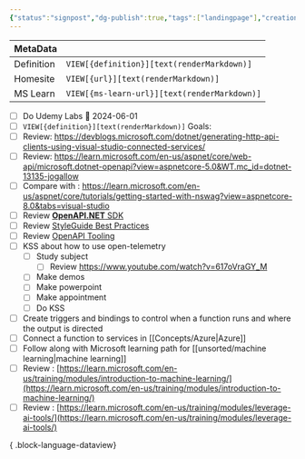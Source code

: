 ```yaml
---
{"status":"signpost","dg-publish":true,"tags":["landingpage"],"creation_date":"2024-05-04 14:43","definition":"Simple view of all open tasks","ms-learn-url":"undefined","url":"undefined","permalink":"/mo-cs/task-management/","dgPassFrontmatter":true}
---
```


| MetaData   |                                              |
| ---------- | -------------------------------------------- |
| Definition | `VIEW[{definition}][text(renderMarkdown)]`   |
| Homesite   | `VIEW[{url}][text(renderMarkdown)]`          |
| MS Learn   | `VIEW[{ms-learn-url}][text(renderMarkdown)]` |
- [ ] Do Udemy Labs 📅 2024-06-01
- [ ] `VIEW[{definition}][text(renderMarkdown)]` Goals:
- [ ] Review: https://devblogs.microsoft.com/dotnet/generating-http-api-clients-using-visual-studio-connected-services/
- [ ] Review: https://learn.microsoft.com/en-us/aspnet/core/web-api/microsoft.dotnet-openapi?view=aspnetcore-5.0&WT.mc_id=dotnet-13135-jogallow
- [ ] Compare with : https://learn.microsoft.com/en-us/aspnet/core/tutorials/getting-started-with-nswag?view=aspnetcore-8.0&tabs=visual-studio
- [ ] Review [**OpenAPI.NET** SDK](https://github.com/Microsoft/OpenAPI.NET)
- [ ] Review [StyleGuide Best Practices](https://apistylebook.com/design/guidelines/)
- [ ] Review [OpenAPI Tooling](https://tools.openapis.org/)
- [ ] KSS about how to use open-telemetry
    - [ ] Study subject
        - [ ] Review https://www.youtube.com/watch?v=617oVraGY_M
    - [ ] Make demos
    - [ ] Make powerpoint
    - [ ] Make appointment
    - [ ] Do KSS
- [ ] Create triggers and bindings to control when a function runs and where the output is directed
- [ ] Connect a function to services in [[Concepts/Azure\|Azure]]
- [ ] Follow along with Microsoft learning path for [[unsorted/machine learning\|machine learning]]
- [ ] Review : [https://learn.microsoft.com/en-us/training/modules/introduction-to-machine-learning/](https://learn.microsoft.com/en-us/training/modules/introduction-to-machine-learning/)
- [ ] Review : [https://learn.microsoft.com/en-us/training/modules/leverage-ai-tools/](https://learn.microsoft.com/en-us/training/modules/leverage-ai-tools/)

{ .block-language-dataview}
